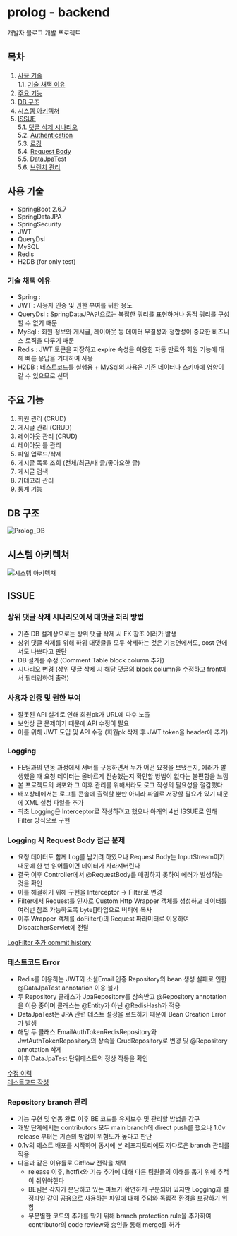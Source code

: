 # prolog - backend
개발자 블로그 개발 프로젝트

## 목차
1. [사용 기술](#사용-기술)   
  1.1. [기술 채택 이유](#기술-채택-이유)   
2. [주요 기능](#주요-기능)
3. [DB 구조](#db-구조)
4. [시스템 아키텍쳐](#시스템-아키텍쳐)
5. [ISSUE](#issue)   
  5.1. [댓글 삭제 시나리오](#상위-댓글-삭제-시나리오에서-대댓글-처리-방법)   
  5.2. [Authentication](#사용자-인증-및-권한-부여)   
  5.3. [로깅](#logging)   
  5.4. [Request Body](#logging-시-request-body-접근-문제)   
  5.5. [DataJpaTest](#테스트코드-error)   
  5.6. [브랜치 관리](#repository-branch-관리)   

## 사용 기술
* SpringBoot 2.6.7
* SpringDataJPA
* SpringSecurity
* JWT
* QueryDsl
* MySQL
* Redis
* H2DB (for only test)

### 기술 채택 이유
* Spring : 
* JWT : 사용자 인증 및 권한 부여를 위한 용도
* QueryDsl : SpringDataJPA만으로는 복잡한 쿼리를 표현하거나 동적 쿼리를 구성할 수 없기 때문
* MySql : 회원 정보와 게시글, 레이아웃 등 데이터 무결성과 정합성이 중요한 비즈니스 로직을 다루기 때문
* Redis : JWT 토큰을 저장하고 expire 속성을 이용한 자동 만료와 회원 기능에 대해 빠른 응답을 기대하여 사용
* H2DB : 테스트코드를 실행용 + MySql의 사용은 기존 데이터나 스키마에 영향이 갈 수 있으므로 선택

## 주요 기능
1. 회원 관리 (CRUD)
2. 게시글 관리 (CRUD)
3. 레이아웃 관리 (CRUD)
4. 레이아웃 틀 관리
5. 파일 업로드/삭제
6. 게시글 목록 조회 (전체/최근/내 글/좋아요한 글)
7. 게시글 검색
8. 카테고리 관리
9. 통계 기능
   
## DB 구조
![Prolog_DB](https://user-images.githubusercontent.com/77658870/204887305-00d62724-1a73-458e-afea-fbcc21fd4b56.png)
## 시스템 아키텍쳐
![시스템 아키텍쳐](https://user-images.githubusercontent.com/77658870/205274883-9e02ae84-61ea-4667-ba70-50357bc95d2c.png)
   
## ISSUE
### 상위 댓글 삭제 시나리오에서 대댓글 처리 방법
  * 기존 DB 설계상으로는 상위 댓글 삭제 시 FK 참조 에러가 발생
  * 상위 댓글 삭제를 위해 하위 대댓글을 모두 삭제하는 것은 기능면에서도, cost 면에서도 나쁘다고 판단
  * DB 설계를 수정 (Comment Table block column 추가)
  * 시나리오 변경 (상위 댓글 삭제 시 해당 댓글의 block column을 수정하고 front에서 필터링하여 출력)
### 사용자 인증 및 권한 부여
  * 잘못된 API 설계로 인해 회원pk가 URL에 다수 노출
  * 보안상 큰 문제이기 때문에 API 수정이 필요
  * 이를 위해 JWT 도입 및 API 수정 (회원pk 삭제 후 JWT token을 header에 추가)
### Logging
  * FE팀과의 연동 과정에서 서버를 구동하면서 누가 어떤 요청을 보냈는지, 에러가 발생했을 때 요청 데이터는 올바르게 전송했는지 확인할 방법이 없다는 불편함을 느낌
  * 본 프로젝트의 배포와 그 이후 관리를 위해서라도 로그 작성의 필요성을 절감했다
  * 배포상태에서는 로그를 콘솔에 출력할 뿐만 아니라 파일로 저장할 필요가 있기 때문에 XML 설정 파일을 추가
  * 최초 Logging은 Interceptor로 작성하려고 했으나 아래의 4번 ISSUE로 인해 Filter 방식으로 구현
### Logging 시 Request Body 접근 문제
  * 요청 데이터도 함께 Log를 남기려 하였으나 Request Body는 InputStream이기 때문에 한 번 읽어들이면 데이터가 사라져버린다
  * 결국 이후 Controller에서 @RequestBody를 매핑하지 못하여 에러가 발생하는 것을 확인
  * 이를 해결하기 위해 구현을 Interceptor -> Filter로 변경
  * Filter에서 Request를 인자로 Custom Http Wrapper 객체를 생성하고 데이터를 여러번 참조 가능하도록 byte[]타입으로 버퍼에 복사
  * 이후 Wrapper 객체를 doFilter()의 Request 파라미터로 이용하여 DispatcherServlet에 전달
   
[LogFilter 추가 commit history](https://github.com/bodyMist/prolog/commit/2b5168003b197b3a0861c29f66d6595a09566bf2)
   
### 테스트코드 Error
  * Redis를 이용하는 JWT와 소셜Email 인증 Repository의 bean 생성 실패로 인한 @DataJpaTest annotation 이용 불가
  * 두 Repository 클래스가 JpaRepository를 상속받고 @Repository annotation을 이용 중이며 클래스는 @Entity가 아닌 @RedisHash가 적용
  * DataJpaTest는 JPA 관련 테스트 설정을 로드하기 때문에 Bean Creation Error가 발생
  * 해당 두 클래스 EmailAuthTokenRedisRepository와 JwtAuthTokenRepository의 상속을 CrudRepository로 변경 및 @Repository annotation 삭제
  * 이후 DataJpaTest 단위테스트의 정상 작동을 확인
   
[수정 이력](https://github.com/bodyMist/prolog/commit/2b21084db07aac49638a8c796644de132cfcc56c)  
[테스트코드 작성](https://github.com/bodyMist/prolog/commit/ad7182d61a1d82571c223429cc9d6eb32728244c)

### Repository branch 관리
  * 기능 구현 및 연동 완료 이후 BE 코드를 유지보수 및 관리할 방법을 강구
  * 개발 단계에서는 contributors 모두 main branch에 direct push를 했으나 1.0v release 부터는 기존의 방법이 위험도가 높다고 판단
  * 0.1v의 테스트 배포를 시작하며 동시에 본 레포지토리에도 까다로운 branch 관리를 적용
  * 다음과 같은 이유들로 Gitflow 전략을 채택
    * release 이후, hotfix와 기능 추가에 대해 다른 팀원들의 이해를 돕기 위해 추적이 쉬워야한다
    * BE팀은 각자가 분담하고 있는 파트가 확연하게 구분되어 있지만 Logging과 설정파일 같이 공용으로 사용하는 파일에 대해 주의와 독립적 환경을 보장하기 위함
    * 무분별한 코드의 추가를 막기 위해 branch protection rule을 추가하여 contributor의 code review와 승인을 통해 merge를 허가
